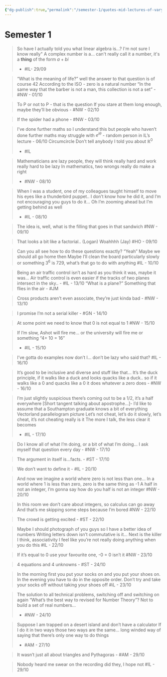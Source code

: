 ```yaml
---
{"dg-publish":true,"permalink":"/semester-1/quotes-mid-lectures-of-varying-relevance/"}
---
```




# Semester 1 

> So have I actually told you what linear algebra is...? I'm not sure I know really" 
> A complex number is a... can't really call it a number, it's a **thing** of the form $a+bi$
> - #IL- 29/09 

> “What is the meaning of life?” well the answer to that question is of course 42
> According to the ISO - zero is a natural number 
> “In the same way that the barber is not a man, this collection is not a set” -  #NW - 01/10

>To P or not to P - that is the question 
> If you stare at them long enough, maybe they’ll be obvious -  #NW - 02/10 

> If the spider had a phone - #NW - 03/10 

> I’ve done further maths so I understand this but people who haven’t done further maths may struggle with $e^{i\theta}$ - random person in IL’s lecture - 06/10
> Circumcircle 
> Don’t tell anybody I told you about $\mathbb{R}^0$
> - #IL 

> Mathematicians are lazy people, they will think really hard and work really hard to be lazy 
> In mathematics, two wrongs really do make a right 
> - #NW - 08/10

> When I was a student, one of my colleagues taught himself to move his eyes like a thunderbird puppet.. I don’t know how he did it, and I’m not encouraging you guys to do it… 
> Oh I’m zooming ahead but I’m getting behind as well 
> - #IL - 08/10 

> The idea is, well, what is the filling that goes in that sandwich 
> #NW - 09/10 

> That looks a bit like a factorial.. (Logan)
> Woahhhh (Jay)
> #HO - 09/10 

> Can you all see how to do these questions exactly? 
> “Yeah” 
> Maybe we should all go home then 
> Maybe I’ll clean the board particularly slowly or something 
> $3^6$ is 729, what’s that go to do with anything 
> #IL - 10/10

> Being an air traffic control isn’t as hard as you think it was, maybe it was... Air traffic control is even easier if the tracks of two planes intersect in the sky.. - #IL - 13/10
> “What is a plane?” Something that flies in the air - #JM 

> Cross products aren’t even associate, they’re just kinda bad - #NW - 13/10 

>I promise I’m not a serial killer - #GN - 14/10 

> At some point we need to know that 0 is not equal to 1 #NW - 15/10 

> If I’m slow, Ashot will fire me… or the university will fire me or something 
> “4+ 10 = 16”
> - #IL - 15/10

> I’ve gotta do examples now don’t I… don’t be lazy who said that? 
> #IL - 16/10 

>It’s good to be inclusive and diverse and stuff like that…
>It’s the duck principle, if it walks like a duck and looks quacks like a duck.. so if it walks like a 0 and quacks like a 0 it does whatever a zero does - #NW - 16/10 

> I’m just slightly suspicious there’s coming out to be a 1/2, it’s a half everywhere
> [Short tangent talking about apostrophe…]- I’d like to assume that a Southampton graduate knows a bit of everything 
> Vectorland parallelogram picture 
> Let’s not cheat, let’s do it slowly, let’s cheat, it’s not cheating really is it 
> The more I talk, the less clear it becomes 
>  - #IL - 17/10

> Do I know all of what I’m doing, or a bit of what I’m doing… I ask myself that question every day - #NW - 17/10 

> The argument in itself is…facts. - #ST - 17/10

> We don’t want to define it - #IL - 20/10 

> And now we imagine a world where zero is not less than one…
> In a world where 1 is less than zero, zero is the same thing as -1 
> A half in not an integer, I’m gonna say how do you half is not an integer 
> #NW - 20/10 

> In this room we don’t care about integers, so calculus can go away 
> And that’s me skipping some steps because I’m bored 
>  #NW  - 22/10

> The crowd is getting excited - #ST - 22/10 

> Maybe I should photograph of you guys so I have a better idea of numbers
> Writing letters down isn’t commutative is it… 
> Next is the killer I think, associativity 
> I feel like you’re not really doing anything when you do this
>  #IL - 22/10 

> If it’s equal to 0 use your favourite one, -0 = 0 isn’t it #NW - 23/10

> 4 equations and 4 unknowns - #ST - 24/10 

 >In the morning first you put your socks on and you put your shoes on. In the evening you have to do in the opposite order. Don’t try and take your socks off without taking your shoes off  #iL - 23/10

> The solution to all technical problems, switching off and switching on again 
> “What’s the best way to revised for Number Theory”? 
> Not to build a set of real numbers… 
> - #NW - 24/10 

> Suppose I am trapped on a desert island and don’t have a calculator 
> If I do it in two ways those two ways are the same… long winded way of saying that there’s only one way to do things 
> - #AM - 27/10

> It wasn’t just all about triangles and Pythagoras - #AM - 29/10 

> Nobody heard me swear on the recording did they, I hope not #IL - 29/10 
 


